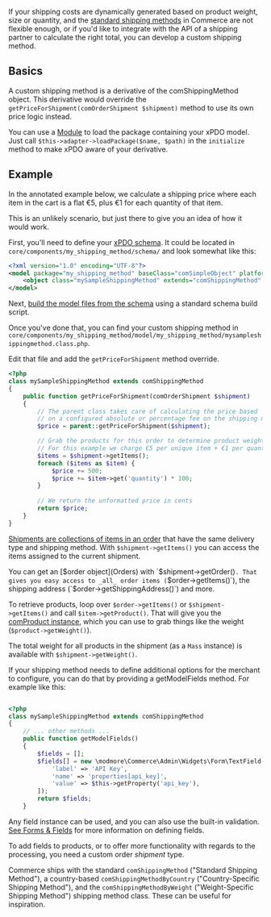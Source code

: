 If your shipping costs are dynamically generated based on product weight, size or quantity, and the [standard shipping methods](../Shipping_Methods) in Commerce are not flexible enough, or  if you'd like to integrate with the API of a shipping partner to calculate the right total, you can develop a custom shipping method.

## Basics

A custom shipping method is a derivative of the comShippingMethod object. This derivative would override the `getPriceForShipment(comOrderShipment $shipment)` method to use its own price logic instead.

You can use a [Module](Modules) to load the package containing your xPDO model. Just call `$this->adapter->loadPackage($name, $path)` in the `initialize` method to make xPDO aware of your derivative. 

## Example

In the annotated example below, we calculate a shipping price where each item in the cart is a flat €5, plus €1 for each quantity of that item. 

This is an unlikely scenario, but just there to give you an idea of how it would work.

First, you'll need to define your [xPDO schema](https://docs.modx.com/xpdo/2.x/getting-started/creating-a-model-with-xpdo/defining-a-schema/defining-the-database-and-tables). It could be located in `core/components/my_shipping_method/schema/` and look somewhat like this:

```` xml
<?xml version="1.0" encoding="UTF-8"?>
<model package="my_shipping_method" baseClass="comSimpleObject" platform="mysql" defaultEngine="MyISAM" version="1.1">
    <object class="mySampleShippingMethod" extends="comShippingMethod" inherit="single" />
</model>
````

Next, [build the model files from the schema](https://docs.modx.com/xpdo/2.x/getting-started/creating-a-model-with-xpdo/generating-the-model-code) using a standard schema build script. 

Once you've done that, you can find your custom shipping method in `core/components/my_shipping_method/model/my_shipping_method/mysampleshippingmethod.class.php`. 

Edit that file and add the `getPriceForShipment` method override. 

```` php
<?php
class mySampleShippingMethod extends comShippingMethod
{
    public function getPriceForShipment(comOrderShipment $shipment)
    {
        // The parent class takes care of calculating the price based
        // on a configured absolute or percentage fee on the shipping method. 
        $price = parent::getPriceForShipment($shipment);

        // Grab the products for this order to determine product weight/dimensions/count
        // For this example we charge €5 per unique item + €1 per quantity of that item
        $items = $shipment->getItems();
        foreach ($items as $item) {
            $price += 500;
            $price += $item->get('quantity') * 100;
        }
        
        // We return the unformatted price in cents
        return $price;
    }
}
````

[Shipments are collections of items in an order](../Orders/Shipments) that have the same delivery type and shipping method. With `$shipment->getItems()` you can access the items assigned to the current shipment. 

You can get an [$order object](Orders) with `$shipment->getOrder()`. That gives you easy access to _all_ order items (`$order->getItems()`), the shipping address (`$order->getShippingAddress()`) and more. 

To retrieve products, loop over `$order->getItems()` or `$shipment->getItems()` and call `$item->getProduct()`. That will give you the [comProduct instance](Products), which you can use to grab things like the weight (`$product->getWeight()`). 

The total weight for all products in the shipment (as a `Mass` instance) is available with `$shipment->getWeight()`.

If your shipping method needs to define additional options for the merchant to configure, you can do that by providing a getModelFields method. For example like this:

```` php

<?php
class mySampleShippingMethod extends comShippingMethod
{
    // ... other methods ...
    public function getModelFields()
    {
        $fields = [];
        $fields[] = new \modmore\Commerce\Admin\Widgets\Form\TextField($this->commerce, [
            'label' => 'API Key',
            'name' => 'properties[api_key]',
            'value' => $this->getProperty('api_key'),
        ]);
        return $fields;
    }
````

Any field instance can be used, and you can also use the built-in validation. [See Forms & Fields](Admin/Form_Fields) for more information on defining fields. 

To add fields to products, or to offer more functionality with regards to the processing, you need a custom order _shipment_ type. 

Commerce ships with the standard `comShippingMethod` ("Standard Shipping Method"), a country-based `comShippingMethodByCountry` ("Country-Specific Shipping Method"), and the `comShippingMethodByWeight` ("Weight-Specific Shipping Method") shipping method class. These can be useful for inspiration.
